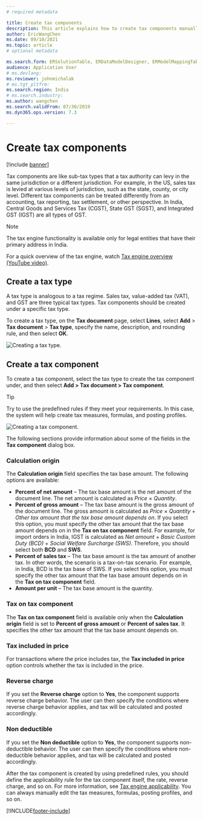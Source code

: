 ```yaml
---
# required metadata

title: Create tax components
description: This article explains how to create tax components manually and by using predefined rules.
author: EricWangChen
ms.date: 09/10/2021
ms.topic: article
# optional metadata

ms.search.form: ERSolutionTable, ERDataModelDesigner, ERModelMappingTable
audience: Application User
# ms.devlang: 
ms.reviewer: johnmichalak
# ms.tgt_pltfrm: 
ms.search.region: India
# ms.search.industry: 
ms.author: wangchen
ms.search.validFrom: 07/30/2019
ms.dyn365.ops.version: 7.3

---
```


# Create tax components

[!include [banner](../../includes/banner.md)]

Tax components are like sub-tax types that a tax authority can levy in the same jurisdiction or a different jurisdiction. For example, in the US, sales tax is levied at various levels of jurisdiction, such as the state, county, or city level. Different tax components can be treated differently from an accounting, tax reporting, tax settlement, or other perspective. In India, Central Goods and Services Tax (CGST), State GST (SGST), and Integrated GST (IGST) are all types of GST.

> [!NOTE]
> The tax engine functionality is available only for legal entities that have their primary address in India.

For a quick overview of the tax engine, watch [Tax engine overview (YouTube video)](https://www.youtube.com/watch?v=jAFpEBOtNWI&feature=youtu.be).

## Create a tax type

A tax type is analogous to a tax regime. Sales tax, value-added tax (VAT), and GST are three typical tax types. Tax components should be created under a specific tax type.

To create a tax type, on the **Tax document** page, select **Lines**, select **Add** \> **Tax document** \> **Tax type**, specify the name, description, and rounding rule, and then select **OK**.

![Creating a tax type.](../media/GTE-Create-TaxType.png)

## Create a tax component

To create a tax component, select the tax type to create the tax component under, and then select **Add \> Tax document \> Tax component**.

> [!TIP]
> Try to use the predefined rules if they meet your requirements. In this case, the system will help create tax measures, formulas, and posting profiles.

![Creating a tax component.](../media/GTE-Create-TaxComponent.png)

The following sections provide information about some of the fields in the **Tax component** dialog box.

### Calculation origin

The **Calculation origin** field specifies the tax base amount. The following options are available:

- **Percent of net amount** – The tax base amount is the net amount of the document line. The net amount is calculated as *Price* × *Quantity*.
- **Percent of gross amount** – The tax base amount is the gross amount of the document line. The gross amount is calculated as *Price* × *Quantity* + *Other tax amount that the tax base amount depends on*. If you select this option, you must specify the other tax amount that the tax base amount depends on in the **Tax on tax component** field. For example, for import orders in India, IGST is calculated as *Net amount* + *Basic Custom Duty (BCD)* + *Social Welfare Surcharge (SWS)*. Therefore, you should select both **BCD** and **SWS**.
- **Percent of sales tax** – The tax base amount is the tax amount of another tax. In other words, the scenario is a tax-on-tax scenario. For example, in India, BCD is the tax base of SWS. If you select this option, you must specify the other tax amount that the tax base amount depends on in the **Tax on tax component** field.
- **Amount per unit** – The tax base amount is the quantity.

### Tax on tax component

The **Tax on tax component** field is available only when the **Calculation origin** field is set to **Percent of gross amount** or **Percent of sales tax**. It specifies the other tax amount that the tax base amount depends on.

### Tax included in price

For transactions where the price includes tax, the **Tax included in price** option controls whether the tax is included in the price.

### Reverse charge

If you set the **Reverse charge** option to **Yes**, the component supports reverse charge behavior. The user can then specify the conditions where reverse charge behavior applies, and tax will be calculated and posted accordingly.

### Non deductible

If you set the **Non deductible** option to **Yes**, the component supports non-deductible behavior. The user can then specify the conditions where non-deductible behavior applies, and tax will be calculated and posted accordingly.

After the tax component is created by using predefined rules, you should define the applicability rule for the tax component itself, the rate, reverse charge, and so on. For more information, see [Tax engine applicability](../../dev-itpro/tax-engine-applicability.md). You can always manually edit the tax measures, formulas, posting profiles, and so on.


[!INCLUDE[footer-include](../../../includes/footer-banner.md)]
